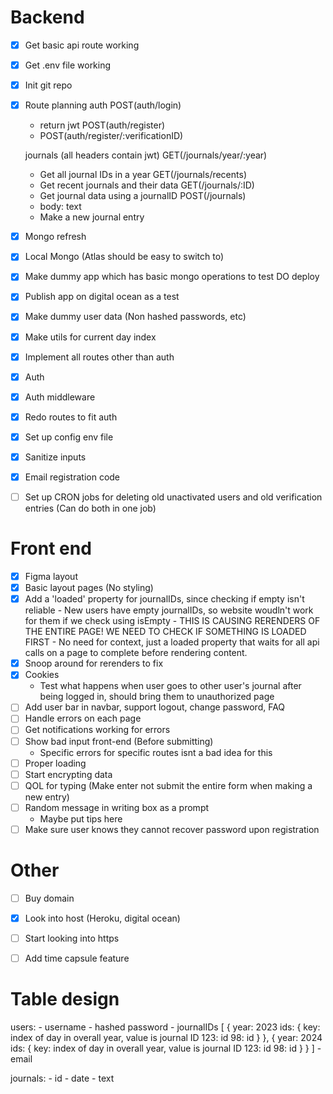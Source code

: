 # Backend
- [x] Get basic api route working
- [x] Get .env file working
- [x] Init git repo
- [x] Route planning
    auth
    POST(auth/login)
    - return jwt
    POST(auth/register)
    - POST(auth/register/:verificationID)

    journals (all headers contain jwt)
    GET(/journals/year/:year)
    - Get all journal IDs in a year
    GET(/journals/recents)
    - Get recent journals and their data
    GET(/journals/:ID)
    - Get journal data using a journalID
    POST(/journals)
    - body: text
    - Make a new journal entry

- [x] Mongo refresh
- [x] Local Mongo (Atlas should be easy to switch to)
- [x] Make dummy app which has basic mongo operations to test DO deploy
- [x] Publish app on digital ocean as a test
- [x] Make dummy user data (Non hashed passwords, etc)
- [x] Make utils for current day index
- [x] Implement all routes other than auth
- [x] Auth
- [x] Auth middleware
- [x] Redo routes to fit auth
- [x] Set up config env file
- [x] Sanitize inputs
- [x] Email registration code
- [ ] Set up CRON jobs for deleting old unactivated users and old verification entries (Can do both in one job)

# Front end
- [x] Figma layout
- [x] Basic layout pages (No styling)
- [x] Add a 'loaded' property for journalIDs, since checking if empty isn't reliable
        - New users have empty journalIDs, so website woudln't work for them if we check using isEmpty
        - THIS IS CAUSING RERENDERS OF THE ENTIRE PAGE! WE NEED TO CHECK IF SOMETHING IS LOADED FIRST
            - No need for context, just a loaded property that waits for all api calls on a page to complete before rendering content.
- [x] Snoop around for rerenders to fix
- [x] Cookies
    - Test what happens when user goes to other user's journal after being logged in, should bring them to unauthorized page
- [ ] Add user bar in navbar, support logout, change password, FAQ
- [ ] Handle errors on each page
- [ ] Get notifications working for errors
- [ ] Show bad input front-end (Before submitting)
    - Specific errors for specific routes isnt a bad idea for this
- [ ] Proper loading
- [ ] Start encrypting data
- [ ] QOL for typing (Make enter not submit the entire form when making a new entry)
- [ ] Random message in writing box as a prompt
    - Maybe put tips here
- [ ] Make sure user knows they cannot recover password upon registration

# Other
- [ ] Buy domain
- [x] Look into host (Heroku, digital ocean)
- [ ] Start looking into https
- [ ] Add time capsule feature


# Table design

users:
    - username
    - hashed password
    - journalIDs
        [
            {
                year: 2023
                ids: { key: index of day in overall year, value is journal ID
                    123: id
                    98: id
                }
            },
            {
                year: 2024
                ids: { key: index of day in overall year, value is journal ID
                    123: id
                    98: id
                } 
            }
        ]
    - email

journals:
    - id
    - date
    - text